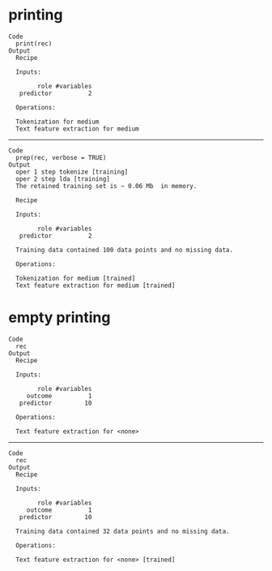 # printing

    Code
      print(rec)
    Output
      Recipe
      
      Inputs:
      
            role #variables
       predictor          2
      
      Operations:
      
      Tokenization for medium
      Text feature extraction for medium

---

    Code
      prep(rec, verbose = TRUE)
    Output
      oper 1 step tokenize [training] 
      oper 2 step lda [training] 
      The retained training set is ~ 0.06 Mb  in memory.
      
      Recipe
      
      Inputs:
      
            role #variables
       predictor          2
      
      Training data contained 100 data points and no missing data.
      
      Operations:
      
      Tokenization for medium [trained]
      Text feature extraction for medium [trained]

# empty printing

    Code
      rec
    Output
      Recipe
      
      Inputs:
      
            role #variables
         outcome          1
       predictor         10
      
      Operations:
      
      Text feature extraction for <none>

---

    Code
      rec
    Output
      Recipe
      
      Inputs:
      
            role #variables
         outcome          1
       predictor         10
      
      Training data contained 32 data points and no missing data.
      
      Operations:
      
      Text feature extraction for <none> [trained]

